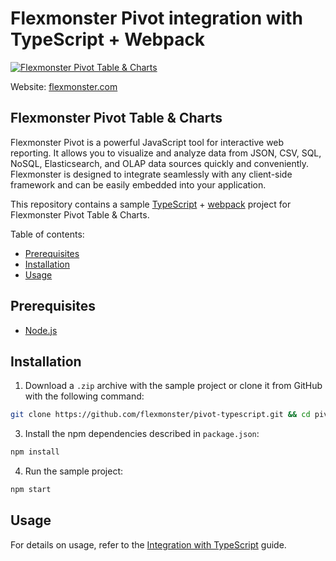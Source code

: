 # Flexmonster Pivot integration with TypeScript + Webpack
[![Flexmonster Pivot Table & Charts](https://cdn.flexmonster.com/landing.png)](https://www.flexmonster.com/?r=rm_typescript)

Website: [flexmonster.com](https://www.flexmonster.com/?r=rm_typescript)

## Flexmonster Pivot Table & Charts

Flexmonster Pivot is a powerful JavaScript tool for interactive web reporting. It allows you to visualize and analyze data from JSON, CSV, SQL, NoSQL, Elasticsearch, and OLAP data sources quickly and conveniently. Flexmonster is designed to integrate seamlessly with any client-side framework and can be easily embedded into your application.

This repository contains a sample [TypeScript](https://www.typescriptlang.org/) + [webpack](https://webpack.js.org/) project for Flexmonster Pivot Table & Charts.

Table of contents:

- [Prerequisites](#prerequisites)
- [Installation](#installation)
- [Usage](#usage)

## Prerequisites

- [Node.js](https://nodejs.org/en/)

## Installation

1. Download a `.zip` archive with the sample project or clone it from GitHub with the following command:

```bash
git clone https://github.com/flexmonster/pivot-typescript.git && cd pivot-typescript/webpackProject
```

3. Install the npm dependencies described in `package.json`:

```bash
npm install
```

4. Run the sample project:

```bash
npm start 
```

## Usage

For details on usage, refer to the [Integration with TypeScript](https://www.flexmonster.com/doc/integration-with-typescript/?r=rm_typescript) guide.
